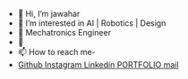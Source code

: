 - 👋 Hi, I’m jawahar
- 👀 I’m interested in AI | Robotics | Design 
- 🌱 Mechatronics Engineer
- 💞️ 
- 📫 How to reach me-
- <div>
		<a href="https://github.com/JAFF-CYBERTHEIF" target="_blank">
	        Github 
		</a>
		<a href="https://www.instagram.com/py_coder_hub/" target="_blank">
		Instagram
		</a>
		<a href="https://www.linkedin.com/in/jawahar-b/" target="_blank">
		Linkedin
		</a>
		<a href="https://jawahar-port.w3spaces.com/" target="_blank">
		PORTFOLIO
		</a>
		<a href="mailto: bjawahar10@gmail.com" target="_blank">
	        mail
		</a>
	</div>

<!---
JAFF-CYBERTHEIF/JAFF-CYBERTHEIF is a ✨ special ✨ repository because its `README.md` (this file) appears on your GitHub profile.
You can click the Preview link to take a look at your changes.
--->
